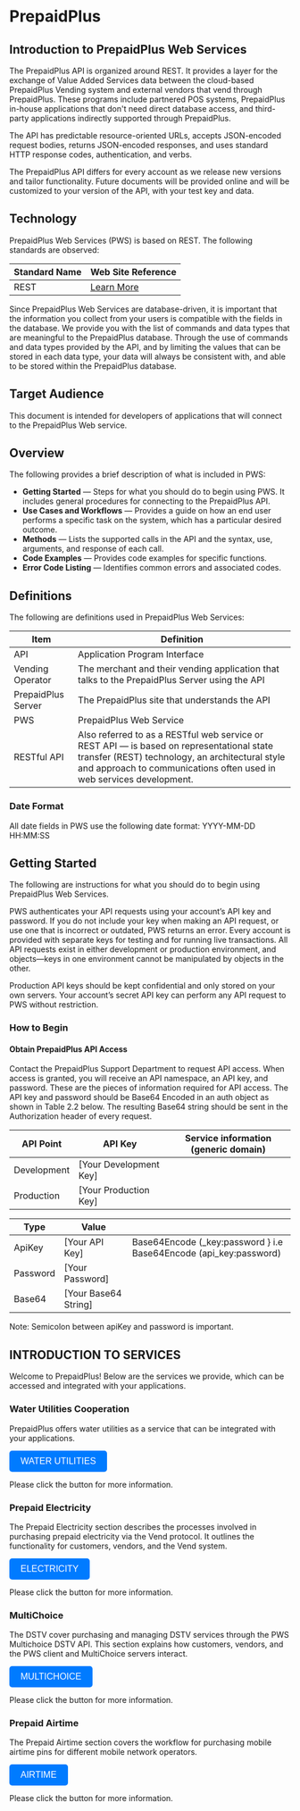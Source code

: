 # PrepaidPlus

## Introduction to PrepaidPlus Web Services

The PrepaidPlus API is organized around REST. It provides a layer for the exchange of Value Added Services data between the cloud-based PrepaidPlus Vending system and external vendors that vend through PrepaidPlus. These programs include partnered POS systems, PrepaidPlus in-house applications that don't need direct database access, and third-party applications indirectly supported through PrepaidPlus.

The API has predictable resource-oriented URLs, accepts JSON-encoded request bodies, returns JSON-encoded responses, and uses standard HTTP response codes, authentication, and verbs.

The PrepaidPlus API differs for every account as we release new versions and tailor functionality. Future documents will be provided online and will be customized to your version of the API, with your test key and data.

## Technology

PrepaidPlus Web Services (PWS) is based on REST. The following standards are observed:

| Standard Name | Web Site Reference |
|---------------|--------------------|
| REST          | [Learn More](http://en.wikipedia.org/wiki/Representational_State_Transfer) |

Since PrepaidPlus Web Services are database-driven, it is important that the information you collect from your users is compatible with the fields in the database. We provide you with the list of commands and data types that are meaningful to the PrepaidPlus database. Through the use of commands and data types provided by the API, and by limiting the values that can be stored in each data type, your data will always be consistent with, and able to be stored within the PrepaidPlus database.

## Target Audience

This document is intended for developers of applications that will connect to the PrepaidPlus Web service.

## Overview

The following provides a brief description of what is included in PWS:

- **Getting Started** — Steps for what you should do to begin using PWS. It includes general procedures for connecting to the PrepaidPlus API.
- **Use Cases and Workflows** — Provides a guide on how an end user performs a specific task on the system, which has a particular desired outcome.
- **Methods** — Lists the supported calls in the API and the syntax, use, arguments, and response of each call.
- **Code Examples** — Provides code examples for specific functions.
- **Error Code Listing** — Identifies common errors and associated codes.

## Definitions

The following are definitions used in PrepaidPlus Web Services:

| Item              | Definition                                                                                   |
|-------------------|----------------------------------------------------------------------------------------------|
| API               | Application Program Interface                                                                |
| Vending Operator  | The merchant and their vending application that talks to the PrepaidPlus Server using the API |
| PrepaidPlus Server| The PrepaidPlus site that understands the API                                                |
| PWS               | PrepaidPlus Web Service                                                                      |
| RESTful API       | Also referred to as a RESTful web service or REST API — is based on representational state transfer (REST) technology, an architectural style and approach to communications often used in web services development. |

### Date Format

All date fields in PWS use the following date format: YYYY-MM-DD HH:MM:SS

## Getting Started

The following are instructions for what you should do to begin using PrepaidPlus Web Services.

PWS authenticates your API requests using your account’s API key and password. If you do not include your key when making an API request, or use one that is incorrect or outdated, PWS returns an error. Every account is provided with separate keys for testing and for running live transactions. All API requests exist in either development or production environment, and objects—keys in one environment cannot be manipulated by objects in the other.

Production API keys should be kept confidential and only stored on your own servers. Your account’s secret API key can perform any API request to PWS without restriction.

### How to Begin

#### Obtain PrepaidPlus API Access

Contact the PrepaidPlus Support Department to request API access. When access is granted, you will receive an API namespace, an API key, and password. These are the pieces of information required for API access. The API key and password should be Base64 Encoded in an auth object as shown in Table 2.2 below. The resulting Base64 string should be sent in the Authorization header of every request.

| API Point  | API Key             | Service information (generic domain)       |
|------------|---------------------|--------------------------------------------|
| Development| [Your Development Key] |             |
| Production | [Your Production Key] |                                            |

| Type       | Value               |                                                                 |
|------------|---------------------|-----------------------------------------------------------------|
| ApiKey     | [Your API Key]      | Base64Encode (_key:password } i.e Base64Encode (api_key:password) |
| Password   | [Your Password]     |                                                                 |
| Base64     | [Your Base64 String]|                                                                 |

Note: Semicolon between apiKey and password is important.

## INTRODUCTION TO SERVICES 

Welcome to PrepaidPlus! Below are the services we provide, which can be accessed and integrated with your applications.

### Water Utilities Cooperation 


PrepaidPlus offers water utilities as a service that can be integrated with your applications.

<a href="/documentation/waterUtilities.md">
  <button style="padding: 10px 20px; font-size: 16px; color: white; background-color: #007bff; border: none; border-radius: 5px;">WATER UTILITIES</button>
</a>
<p>Please click the button for more information.</p>

### Prepaid Electricity

The Prepaid Electricity section describes the processes involved in purchasing prepaid electricity via the Vend protocol. It outlines the functionality for customers, vendors, and the Vend system.

<a href="/documentation/electricity.md">
  <button style="padding: 10px 20px; font-size: 16px; color: white; background-color: #007bff; border: none; border-radius: 5px;">ELECTRICITY</button>
</a>
<p>Please click the button for more information.</p>

### MultiChoice

The DSTV  cover purchasing and managing DSTV services through the PWS Multichoice DSTV API. This section explains how customers, vendors, and the PWS client and MultiChoice servers interact.

<a href="/documentation/multichoice.md">
  <button style="padding: 10px 20px; font-size: 16px; color: white; background-color: #007bff; border: none; border-radius: 5px;">MULTICHOICE</button>
</a>
<p>Please click the button for more information.</p>

### Prepaid Airtime

The Prepaid Airtime section covers the workflow for purchasing mobile airtime pins for different mobile network operators.

<a href="/documentation/airtime.md">
  <button style="padding: 10px 20px; font-size: 16px; color: white; background-color: #007bff; border: none; border-radius: 5px;">AIRTIME</button>
</a>
<p>Please click the button for more information.</p>
